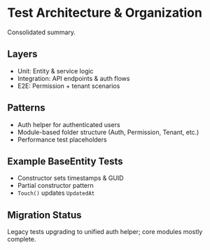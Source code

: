 # Test Architecture & Organization

Consolidated summary.

## Layers

- Unit: Entity & service logic
- Integration: API endpoints & auth flows
- E2E: Permission + tenant scenarios

## Patterns

- Auth helper for authenticated users
- Module-based folder structure (Auth, Permission, Tenant, etc.)
- Performance test placeholders

## Example BaseEntity Tests

- Constructor sets timestamps & GUID
- Partial constructor pattern
- `Touch()` updates `UpdatedAt`

## Migration Status

Legacy tests upgrading to unified auth helper; core modules mostly complete.
